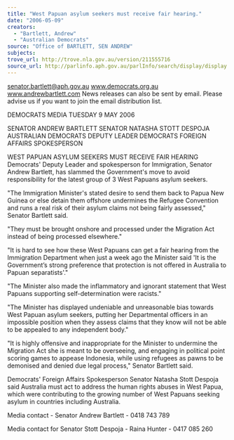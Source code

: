 ```yaml
---
title: "West Papuan asylum seekers must receive fair hearing."
date: "2006-05-09"
creators:
  - "Bartlett, Andrew"
  - "Australian Democrats"
source: "Office of BARTLETT, SEN ANDREW"
subjects:
trove_url: http://trove.nla.gov.au/version/211555716
source_url: http://parlinfo.aph.gov.au/parlInfo/search/display/display.w3p;query=Id%3A%22media/pressrel/7KLJ6%22
---
```


 

 

 senator.bartlett@aph.gov.au     www.democrats.org.au    www.andrewbartlett.com  News releases can also be sent by email. Please advise us if you want to join the email distribution list. 

 DEMOCRATS  MEDIA                      TUESDAY 9 MAY 2006 

 SENATOR ANDREW BARTLETT    SENATOR NATASHA STOTT DESPOJA  AUSTRALIAN DEMOCRATS DEPUTY LEADER   DEMOCRATS FOREIGN AFFAIRS SPOKESPERSON 

 WEST PAPUAN ASYLUM SEEKERS MUST RECEIVE  FAIR HEARING  Democrats' Deputy Leader and spokesperson for Immigration, Senator Andrew Bartlett, has slammed  the Government's move to avoid responsibility for the latest group of 3 West Papuans asylum seekers. 

 "The Immigration Minister's stated desire to send them back to Papua New Guinea or else detain them  offshore undermines the Refugee Convention and runs a real risk of their asylum claims not being fairly  assessed," Senator Bartlett said.  

 "They must be brought onshore and processed under the Migration Act instead of being processed  elsewhere." 

 "It is hard to see how these West Papuans can get a fair hearing from the Immigration Department when  just a week ago the Minister said 'It is the Government’s strong preference that protection is not offered in  Australia to Papuan separatists'." 

 "The Minister also made the inflammatory and ignorant statement that West Papuans supporting self-determination were racists." 

 "The Minister has displayed undeniable and unreasonable bias towards West Papuan asylum seekers,  putting her Departmental officers in an impossible position when they assess claims that they know will  not be able to be appealed to any independent body." 

 "It is highly offensive and inappropriate for the Minister to undermine the Migration Act she is meant to be  overseeing, and engaging in political point scoring games to appease Indonesia, while using refugees as  pawns to be demonised and denied due legal process," Senator Bartlett said. 

 Democrats' Foreign Affairs Spokesperson Senator Natasha Stott Despoja said Australia must act to  address the human rights abuses in West Papua, which were contributing to the growing number of West  Papuans seeking asylum in countries including Australia. 

 Media contact - Senator Andrew Bartlett - 0418 743 789 

 Media contact for Senator Stott Despoja - Raina Hunter - 0417 085 260 

